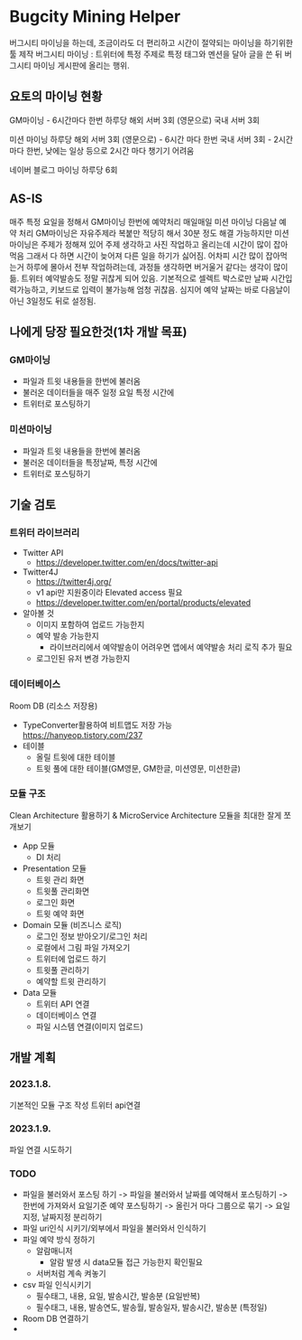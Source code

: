 # Bugcity Mining Helper

버그시티 마이닝을 하는데, 조금이라도 더 편리하고 시간이 절약되는 마이닝을 하기위한 툴 제작
버그시티 마이닝 : 트위터에 특정 주제로 특정 태그와 멘션을 달아 글을 쓴 뒤 버그시티 마이닝 게시판에 올리는 행위.

## 요토의 마이닝 현황
GM마이닝 - 6시간마다 한번
하루당
해외 서버 3회 (영문으로)
국내 서버 3회

미션 마이닝
하루당
해외 서버 3회 (영문으로) - 6시간 마다 한번
국내 서버 3회 - 2시간 마다 한번, 낮에는 일상 등으로 2시간 마다 챙기기 어려움

네이버 블로그 마이닝
하루당 6회


## AS-IS
매주 특정 요일을 정해서 GM마이닝 한번에 예약처리
매일매일 미션 마이닝 다음날 예약 처리
GM마이닝은 자유주제라 복붙만 적당히 해서 30분 정도 해결 가능하지만
미션 마이닝은 주제가 정해져 있어 주제 생각하고 사진 작업하고 올리는데 시간이 많이 잡아먹음
그래서 다 하면 시간이 늦어져 다른 일을 하기가 싫어짐.
어차피 시간 많이 잡아먹는거 하루에 몰아서 전부 작업하려는데, 과정들 생각하면 버거울거 같다는 생각이 많이 듦.
트위터 예약발송도 정말 귀찮게 되어 있음. 기본적으로 셀렉트 박스로만 날짜 시간입력가능하고, 키보드로 입력이 불가능해 엄청 귀찮음. 심지어 예약 날짜는 바로 다음날이 아닌 3일정도 뒤로 설정됨.

## 나에게 당장 필요한것(1차 개발 목표)
### GM마이닝
- 파일과 트윗 내용들을 한번에 불러옴
- 불러온 데이터들을 매주 일정 요일 특정 시간에
- 트위터로 포스팅하기

### 미션마이닝
- 파일과 트윗 내용들을 한번에 불러옴
- 불러온 데이터들을 특정날짜, 특정 시간에
- 트위터로 포스팅하기

## 기술 검토
### 트위터 라이브러리
- Twitter API
    - https://developer.twitter.com/en/docs/twitter-api
- Twitter4J
    - https://twitter4j.org/
    - v1 api만 지원중이라 Elevated access 필요
    - https://developer.twitter.com/en/portal/products/elevated
- 알아볼 것
    - 이미지 포함하여 업로드 가능한지
    - 예약 발송 가능한지
        - 라이브러리에서 예약발송이 어려우면 앱에서 예약발송 처리 로직 추가 필요
    - 로그인된 유저 변경 가능한지
### 데이터베이스
Room DB (리소스 저장용)
- TypeConverter활용하여 비트맵도 저장 가능 https://hanyeop.tistory.com/237
- 테이블
    - 올릴 트윗에 대한 테이블
    - 트윗 풀에 대한 테이블(GM영문, GM한글, 미션영문, 미션한글)

### 모듈 구조
Clean Architecture 활용하기 & MicroService Architecture
모듈을 최대한 잘게 쪼개보기
- App 모듈
    - DI 처리
- Presentation 모듈
    - 트윗 관리 화면
    - 트윗풀 관리화면
    - 로그인 화면
    - 트윗 예약 화면
- Domain 모듈 (비즈니스 로직)
    - 로그인 정보 받아오기/로그인 처리
    - 로컬에서 그림 파일 가져오기
    - 트위터에 업로드 하기
    - 트윗풀 관리하기
    - 예약할 트윗 관리하기
- Data 모듈
    - 트위터 API 연결
    - 데이터베이스 연결
    - 파일 시스템 연결(이미지 업로드)


## 개발 계획
### 2023.1.8.
기본적인 모듈 구조 작성
트위터 api연결

### 2023.1.9.
파일 연결 시도하기 

### TODO
- 파일을 불러와서 포스팅 하기 -> 파일을 불러와서 날짜를 예약해서 포스팅하기 -> 한번에 가져와서 요일기준 예약 포스팅하기 -> 올린거 마다 그룹으로 묶기 -> 요일 지정, 날짜지정 분리하기
- 파일 uri인식 시키기/외부에서 파일을 불러와서 인식하기
- 파일 예약 방식 정하기
  - 알람매니저 
    - 알람 발생 시 data모듈 접근 가능한지 확인필요
  - 서버처럼 계속 켜놓기
- csv 파일 인식시키기
  - 필수태그, 내용, 요일, 발송시간, 발송분 (요일반복)
  - 필수태그, 내용, 발송연도, 발송월, 발송일자, 발송시간, 발송분 (특정일)
- Room DB 연결하기 
- 